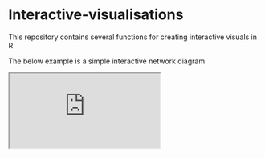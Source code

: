 # Interactive-visualisations

This repository contains several functions for creating interactive visuals in R


The below example is a simple interactive network diagram 
<iframe src="https://github.com/JamieSamson/Interactive-visualisations/blob/6d70a11909373ababa4e0a6eadc07472970e81c5/Network.html"></iframe>